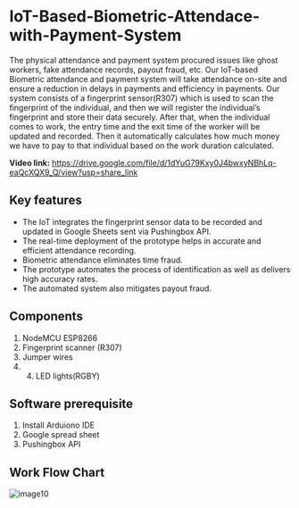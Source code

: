 # IoT-Based-Biometric-Attendace-with-Payment-System
The physical attendance and payment system procured issues like ghost workers, fake attendance records, payout fraud, etc. Our IoT-based Biometric attendance and payment system will take attendance on-site and ensure a reduction in delays in payments and efficiency in payments. Our system consists of a fingerprint sensor(R307) which is used to scan the fingerprint of the individual, and then we will register the individual’s fingerprint and store their data securely. After that, when the individual comes to work, the entry time and the exit time of the worker will be updated and recorded. Then it automatically calculates how much money we have to pay to that individual based on the work duration calculated.

**Video link:** https://drive.google.com/file/d/1dYuG79Kxy0J4bwxyNBhLq-eaQcXQX9_Q/view?usp=share_link

## Key features
* The IoT integrates the fingerprint sensor data to be recorded and updated in Google Sheets sent via Pushingbox API.
* The real-time deployment of the prototype helps in accurate and efficient attendance recording.
* Biometric attendance eliminates time fraud.
* The prototype automates the process of identification as well as delivers high accuracy rates.
* The automated system also mitigates payout fraud.

## Components
1. NodeMCU ESP8266
2. Fingerprint scanner (R307)
3. Jumper wires
4. 4. LED lights(RGBY)

## Software prerequisite
1. Install Arduiono IDE
2. Google spread sheet
3. Pushingbox API

## Work Flow Chart
![image10](https://user-images.githubusercontent.com/84853899/191156637-49a6bb68-ee00-464c-9e3a-be3f2b64627c.jpg)
